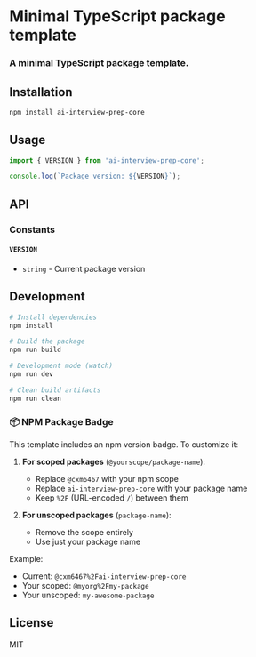 # Minimal TypeScript package template

### A minimal TypeScript package template.

## Installation

```bash
npm install ai-interview-prep-core
```

## Usage

```typescript
import { VERSION } from 'ai-interview-prep-core';

console.log(`Package version: ${VERSION}`);
```

## API

### Constants

#### `VERSION`
- `string` - Current package version

## Development

```bash
# Install dependencies
npm install

# Build the package
npm run build

# Development mode (watch)
npm run dev

# Clean build artifacts
npm run clean
```

### 📦 NPM Package Badge

This template includes an npm version badge. To customize it:

1. **For scoped packages** (`@yourscope/package-name`):
   - Replace `@cxm6467` with your npm scope
   - Replace `ai-interview-prep-core` with your package name
   - Keep `%2F` (URL-encoded `/`) between them

2. **For unscoped packages** (`package-name`):
   - Remove the scope entirely
   - Use just your package name

Example: 
- Current: `@cxm6467%2Fai-interview-prep-core`
- Your scoped: `@myorg%2Fmy-package`
- Your unscoped: `my-awesome-package`

## License

MIT
